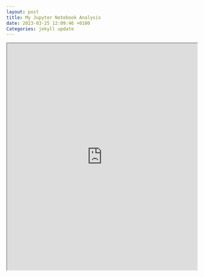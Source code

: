 ```yaml
---
layout: post
title: My Jupyter Notebook Analysis
date: 2023-03-25 12:09:46 +0100
Categories: jekyll update
---
```


<iframe src="https://nbviewer.jupyter.org/github/<username>/<emilieoe.github.io>/blob/main/_posts/Assignment%201%20(1).ipynb" width="100%" height="600px"></iframe>
